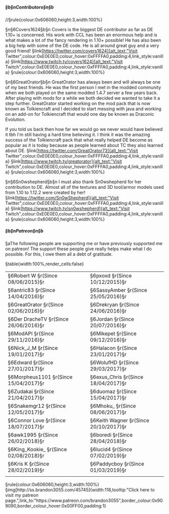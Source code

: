 ##### §b§nContributors§n§b
//§rule{colour:0x606060,height:3,width:100%}

§n§6Covers1624§b§n
Covers is the biggest DE contributor as far as DE 1.10+ is concerned. His work with CCL has been an enormous help and is what makes a lot of the fancy rendering in 1.10+ possible! He has also been a big help with some of the DE code. He is all around great guy and a very good friend! 
§link[https://twitter.com/covers1624]{alt_text:"Visit Twitter",colour:0xE0E0E0,colour_hover:0xFFFFA0,padding:4,link_style:vanilla} §link[https://www.twitch.tv/covers1624]{alt_text:"Visit Twitch",colour:0xE0E0E0,colour_hover:0xFFFFA0,padding:4,link_style:vanilla}
§rule{colour:0x606060,height:3,width:100%}

§n§6GreatOrator§b§n
GreatOrator has always been and will always be one of my best friends. He was the first person I met in the modded community when we both played on the same modded 1.4.7 server a few years back. After playing with mods for a while we both decided we wanted to take it a step further. GreatOrator started working on the mod pack that is now known as Tolkiencraft and I decided to start messing with java and working on an add-on for Tolkiencraft that would one day be known as Draconic Evolution.

If you told us back then how far we would go we never would have believed it tbh I'm still having a hard time believing it. I think it was the amazing success of the Tolkiencraft pack that what really helped DE become as popular as it is today because as people learned about TC they also learned about DE.
§link[https://twitter.com/GreatOrator73]{alt_text:"Visit Twitter",colour:0xE0E0E0,colour_hover:0xFFFFA0,padding:4,link_style:vanilla} §link[https://www.twitch.tv/greatorator]{alt_text:"Visit Twitch",colour:0xE0E0E0,colour_hover:0xFFFFA0,padding:4,link_style:vanilla}
§rule{colour:0x606060,height:3,width:100%}

§n§6Sn0wshepherd§b§n
I must also thank Sn0wshepherd for her contribution to DE. Almost all of the textures and 3D tool/armor models used from 1.10 to 1.12.2 were created by her!
§link[https://twitter.com/Sn0wShepherd]{alt_text:"Visit Twitter",colour:0xE0E0E0,colour_hover:0xFFFFA0,padding:4,link_style:vanilla} §link[https://www.twitch.tv/sn0wshepherd]{alt_text:"Visit Twitch",colour:0xE0E0E0,colour_hover:0xFFFFA0,padding:4,link_style:vanilla}
§rule{colour:0x606060,height:3,width:100%}
 
##### §b§nPatreon§n§b
§aThe following people are supporting me or have previously supported me on patreon! The support these people give really helps make what I do possible. For this, I owe them all a debt of gratitude.

§table{width:100%,render_cells:false} 
<table column_layout="1*,1*">
<tr>
<td>
§6Robert W
§r(Since 08/06/2015)§r
</td>
<td>
§6pxoxd
§r(Since 10/12/2015)§r
</td>
</tr>
<tr>
<td>
§6antric83
§r(Since 14/04/2016)§r
</td>
<td>
§6SassyAmber
§r(Since 25/05/2016)§r
</td>
</tr>
<tr>
<td>
§6GreatOrator
§r(Since 02/06/2016)§r
</td>
<td>
§6Drekryan
§r(Since 24/06/2016)§r
</td>
</tr>
<tr>
<td>
§6Der DracheTV
§r(Since 26/06/2016)§r
</td>
<td>
§6Jordan
§r(Since 20/07/2016)§r
</td>
</tr>
<tr>
<td>
§6ModAPI
§r(Since 29/11/2016)§r
</td>
<td>
§6Mikepet
§r(Since 09/12/2016)§r
</td>
</tr>
<tr>
<td>
§6Nick_J_M
§r(Since 19/01/2017)§r
</td>
<td>
§6Halacon
§r(Since 23/01/2017)§r
</td>
</tr>
<tr>
<td>
§6Edward
§r(Since 27/01/2017)§r
</td>
<td>
§6WolufHD
§r(Since 29/03/2017)§r
</td>
</tr>
<tr>
<td>
§6Morpheus1101
§r(Since 15/04/2017)§r
</td>
<td>
§6exus_Chris
§r(Since 18/04/2017)§r
</td>
</tr>
<tr>
<td>
§6Zudakai
§r(Since 21/04/2017)§r
</td>
<td>
§6duomaz
§r(Since 15/04/2017)§r
</td>
</tr>
<tr>
<td>
§6Snakemgr12
§r(Since 12/05/2017)§r
</td>
<td>
§6Mhoku_
§r(Since 08/06/2017)§r
</td>
</tr>
<tr>
<td>
§6Connor Love
§r(Since 18/07/2017)§r
</td>
<td>
§6Keith Wagner
§r(Since 20/10/2017)§r
</td>
</tr>
<tr>
<td>
§6awk1995
§r(Since 26/02/2018)§r
</td>
<td>
§6boredi
§r(Since 28/04/2018)§r
</td>
</tr>
<tr>
<td>
§6King_Kookie_
§r(Since 02/08/2018)§r
</td>
<td>
§6lucid4
§r(Since 07/02/2019)§r
</td>
</tr>
<tr>
<td>
§6Kris K
§r(Since 28/02/2019)§r
</td>
<td>
§6Paddycboy
§r(Since 01/03/2019)§r
</td>
</tr>
<tr>
<td>

</td>
<td>

</td>
</tr>
</table>
§rule{colour:0x606060,height:3,width:100%}
§img[http://ss.brandon3055.com/45745]{width:118,tooltip:"Click here to visit my patreon page.",link_to:"https://www.patreon.com/brandon3055",border_colour:0x909090,border_colour_hover:0x00FF00,padding:1} 